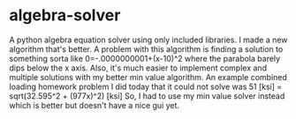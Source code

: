 # algebra-solver
A python algebra equation solver using only included libraries. 
I made a new algorithm that's better. A problem with this algorithm is finding a solution to something sorta like 0=-.0000000001+(x-10)^2 where the parabola barely dips below the x axis. Also, it's much easier to implement complex and multiple solutions with my better min value algorithm. An example combined loading homework problem I did today that it could not solve was 51 [ksi] = sqrt(32.595^2 + (977x)^2) [ksi] So, I had to use my min value solver instead which is better but doesn't have a nice gui yet.
